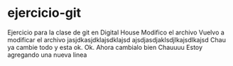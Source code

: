 # ejercicio-git
Ejercicio para la clase de git en Digital House
Modifico el archivo
Vuelvo a modificar el archivo
jasjdkasjdklajsdklajsd
ajsdjasdjaklsdjlkajsdlkajsd
Chau ya cambie todo y esta ok.
Ok. Ahora cambialo bien
Chauuuu
Estoy agregando una nueva linea
